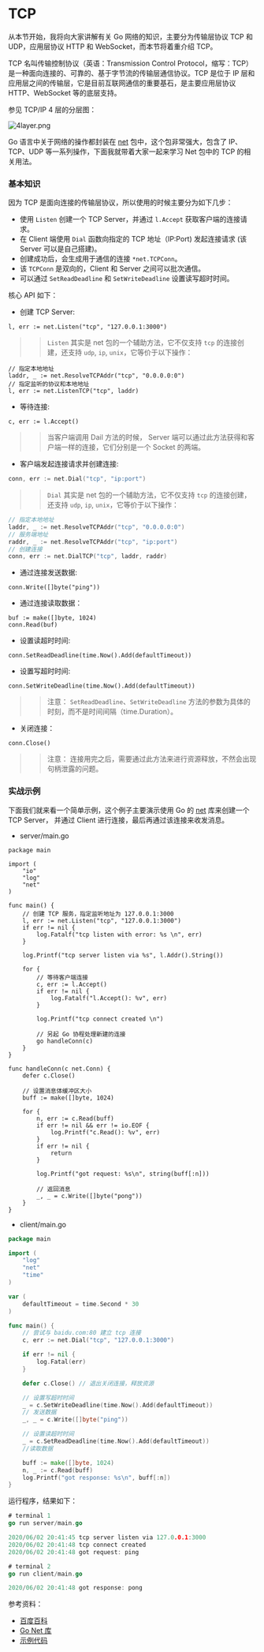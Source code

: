 # TCP

从本节开始，我将向大家讲解有关 Go 网络的知识，主要分为传输层协议 TCP 和 UDP，应用层协议 HTTP 和 WebSocket，而本节将着重介绍 TCP。

TCP 名叫传输控制协议（英语：Transmission Control Protocol，缩写：TCP）是一种面向连接的、可靠的、基于字节流的传输层通信协议。TCP 是位于 IP 层和应用层之间的传输层，它是目前互联网通信的重要基石，是主要应用层协议 HTTP、WebSocket 等的底层支持。

参见 TCP/IP 4 层的分层图：

![4layer.png](4layer.png)

Go 语言中关于网络的操作都封装在 [net](https://golang.org/pkg/net/) 包中，这个包非常强大，包含了 IP、TCP、UDP 等一系列操作，下面我就带着大家一起来学习 Net 包中的 TCP 的相关用法。

### 基本知识

因为 TCP 是面向连接的传输层协议，所以使用的时候主要分为如下几步：

- 使用 `Listen` 创建一个 TCP Server，并通过 `l.Accept` 获取客户端的连接请求。
- 在 Client 端使用 `Dial` 函数向指定的 TCP 地址（IP:Port) 发起连接请求 (该 Server 可以是自己搭建)。
- 创建成功后，会生成用于通信的连接 `*net.TCPConn`。
- 该 `TCPConn` 是双向的，Client 和 Server 之间可以批次通信。
- 可以通过 `SetReadDeadline` 和 `SetWriteDeadline` 设置读写超时时间。

核心 API 如下：

- 创建 TCP Server:

```
l, err := net.Listen("tcp", "127.0.0.1:3000")
```

>>  `Listen` 其实是 net 包的一个辅助方法，它不仅支持 `tcp` 的连接创建，还支持 `udp`, `ip`, `unix`，它等价于以下操作：

```
// 指定本地地址
laddr, _ := net.ResolveTCPAddr("tcp", "0.0.0.0:0")
// 指定监听的协议和本地地址
l, err := net.ListenTCP("tcp", laddr)
```

- 等待连接:

```
c, err := l.Accept()
```

>> 当客户端调用 Dail 方法的时候， Server 端可以通过此方法获得和客户端一样的连接，它们分别是一个 Socket 的两端。

- 客户端发起连接请求并创建连接:

```go
conn, err := net.Dial("tcp", "ip:port")
```

>>  `Dial` 其实是 net 包的一个辅助方法，它不仅支持 `tcp` 的连接创建，还支持 `udp`, `ip`, `unix`，它等价于以下操作：

```go
// 指定本地地址
laddr, _ := net.ResolveTCPAddr("tcp", "0.0.0.0:0")
// 服务端地址
raddr, _ := net.ResolveTCPAddr("tcp", "ip:port")
// 创建连接
conn, err := net.DialTCP("tcp", laddr, raddr)
```

- 通过连接发送数据:

```
conn.Write([]byte("ping"))
```

- 通过连接读取数据：

```
buf := make([]byte, 1024)
conn.Read(buf)
```

- 设置读超时时间:

```
conn.SetReadDeadline(time.Now().Add(defaultTimeout))
```

- 设置写超时时间:

```
conn.SetWriteDeadline(time.Now().Add(defaultTimeout))
```

>> 注意： `SetReadDeadline`、`SetWriteDeadline` 方法的参数为具体的时刻，而不是时间间隔（time.Duration）。

- 关闭连接：

```
conn.Close()
```

>> 注意： 连接用完之后，需要通过此方法来进行资源释放，不然会出现句柄泄露的问题。


### 实战示例

下面我们就来看一个简单示例，这个例子主要演示使用 Go 的 [net](https://golang.org/pkg/net/) 库来创建一个 TCP Server， 并通过 Client 进行连接，最后再通过该连接来收发消息。

- server/main.go

```golang
package main

import (
	"io"
	"log"
	"net"
)

func main() {
    // 创建 TCP 服务，指定监听地址为 127.0.0.1:3000
	l, err := net.Listen("tcp", "127.0.0.1:3000")
	if err != nil {
		log.Fatalf("tcp listen with error: %s \n", err)
	}

	log.Printf("tcp server listen via %s", l.Addr().String())

	for {
        // 等待客户端连接
		c, err := l.Accept()
		if err != nil {
			log.Fatalf("l.Accept(): %v", err)
		}

		log.Printf("tcp connect created \n")

        // 另起 Go 协程处理新建的连接
		go handleConn(c)
	}
}

func handleConn(c net.Conn) {
	defer c.Close()

	// 设置消息体缓冲区大小
	buff := make([]byte, 1024)

	for {
		n, err := c.Read(buff)
		if err != nil && err != io.EOF {
			log.Printf("c.Read(): %v", err)
		}
		if err != nil {
			return
		}

		log.Printf("got request: %s\n", string(buff[:n]))

		// 返回消息
		_, _ = c.Write([]byte("pong"))
	}
}
```

- client/main.go

```go
package main

import (
	"log"
	"net"
	"time"
)

var (
	defaultTimeout = time.Second * 30
)

func main() {
	// 尝试与 baidu.com:80 建立 tcp 连接
	c, err := net.Dial("tcp", "127.0.0.1:3000")

	if err != nil {
		log.Fatal(err)
	}

	defer c.Close() // 退出关闭连接，释放资源

	// 设置写超时时间
	_ = c.SetWriteDeadline(time.Now().Add(defaultTimeout))
	// 发送数据
	_, _ = c.Write([]byte("ping"))

	// 设置读超时时间
	_ = c.SetReadDeadline(time.Now().Add(defaultTimeout))
	//读取数据

	buff := make([]byte, 1024)
	n, _ := c.Read(buff)
	log.Printf("got response: %s\n", buff[:n])
}
```

运行程序，结果如下：

```go
# terminal 1
go run server/main.go

2020/06/02 20:41:45 tcp server listen via 127.0.0.1:3000
2020/06/02 20:41:48 tcp connect created 
2020/06/02 20:41:48 got request: ping
```

```go
# terminal 2
go run client/main.go

2020/06/02 20:41:48 got response: pong
```

参考资料：

- [百度百科](https://zh.wikipedia.org/wiki/%E4%BC%A0%E8%BE%93%E6%8E%A7%E5%88%B6%E5%8D%8F%E8%AE%AE)
- [Go Net 库](https://golang.org/pkg/net)
- [示例代码](https://github.com/binatify/importgo/tree/master/src/ch10/tcp)